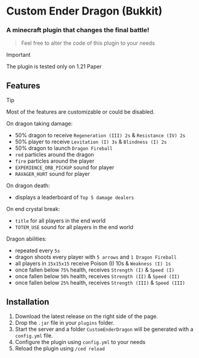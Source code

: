 # Custom Ender Dragon (Bukkit)
### A minecraft plugin that changes the final battle!
>Feel free to alter the code of this plugin to your needs

> [!IMPORTANT]
> The plugin is tested only on 1.21 Paper

## Features
> [!TIP]
> Most of the features are customizable or could be disabled.

On dragon taking damage:
- 50% dragon to receive `Regeneration (III) 2s` & `Resistance (IV) 2s`
- 50% player to receive `Levitation (I) 3s` & `Blindness (I) 2s`
- 50% dragon to launch `Dragon Fireball`
- `red` particles around the dragon
- `fire` particles around the player
- `EXPERIENCE_ORB_PICKUP` sound for player
- `RAVAGER_HURT` sound for player

On dragon death:
- displays a leaderboard of `Top 5 damage dealers`

On end crystal break:
- `title` for all players in the end world
- `TOTEM_USE` sound for all players in the end world

Dragon abilities:
- repeated every `5s`
- dragon shoots every player with `5 arrows` and `1 Dragon Fireball `
- all players in `15x15x15` receive Poison (I) 10s & `Weakness (I) 1s`
- once fallen below `75%` health, receives `Strength (I)` & `Speed (I)`
- once fallen below `50%` health, receives `Strength (II)` & `Speed (II)`
- once fallen below `25%` health, receives `Strength (III)` & `Speed (III)`

## Installation
1. Download the latest release on the right side of the page.
2. Drop the `.jar` file in your `plugins` folder.
3. Start the server and a folder `CustomEnderDragon` will be generated with a `config.yml` file.
4. Configure the plugin using `config.yml` to your needs
5. Reload the plugin using `/ced reload`
